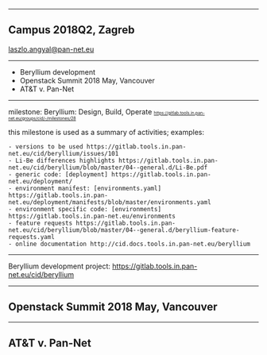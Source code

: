 
---
## Campus 2018Q2, Zagreb
laszlo.angyal@pan-net.eu

---
- Beryllium development
- Openstack Summit 2018 May, Vancouver
- AT&T v. Pan-Net

---
milestone: Beryllium: Design, Build, Operate
<span style="font-size:0.6em; color:blue">
https://gitlab.tools.in.pan-net.eu/groups/cid/-/milestones/28
</span>

this milestone is used as a summary of activities; examples:
```
- versions to be used https://gitlab.tools.in.pan-net.eu/cid/beryllium/issues/101
- Li-Be differences highlights https://gitlab.tools.in.pan-net.eu/cid/beryllium/blob/master/04--general.d/Li-Be.pdf
- generic code: [deployment] https://gitlab.tools.in.pan-net.eu/deployment/
- environment manifest: [environments.yaml] https://gitlab.tools.in.pan-net.eu/deployment/manifests/blob/master/environments.yaml
- environment specific code: [environments] https://gitlab.tools.in.pan-net.eu/environments
- feature requests https://gitlab.tools.in.pan-net.eu/cid/beryllium/blob/master/04--general.d/beryllium-feature-requests.yaml
- online documentation http://cid.docs.tools.in.pan-net.eu/beryllium
```

---
Beryllium development
project: https://gitlab.tools.in.pan-net.eu/cid/beryllium


---
## Openstack Summit 2018 May, Vancouver


---
## AT&T v. Pan-Net


